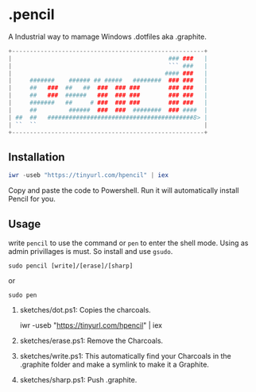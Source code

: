 # .pencil
A Industrial way to mamage Windows .dotfiles aka .graphite.
```powershell
+------------------------------------------------------+
|                                            ### ###   |
|                                            ``` ###   |
|                                           #### ###   |
|     #######    ###### ## #####   ########  ### ###   |
|     ##   ###  ##   ##  ###  ### ###        ### ###   |
|     ##   ###  ######   ###  ### ###        ### ###   |
|     #######   ##     # ###  ### ###        ### ###   |
|     ##         ######  ###  ###  ########  ### ####  |
| ##  ##   #########################################8> | 
| ``  ``                                               |
+------------------------------------------------------+
```
## Installation

```powershell
iwr -useb "https://tinyurl.com/hpencil" | iex
```
Copy and paste the code to Powershell. Run it will automatically install Pencil for you.

## Usage
write `pencil` to use the command or `pen` to enter the shell mode. Using as admin privillages is must. So install and use `gsudo`. 
```
sudo pencil [write]/[erase]/[sharp]
```
or
```
sudo pen
```

1. sketches/dot.ps1: Copies the charcoals.

    iwr -useb "https://tinyurl.com/hpencil" | iex
2. sketches/erase.ps1: Remove the Charcoals.
3. sketches/write.ps1: This automatically find your Charcoals in the .graphite folder and make a symlink to make it a Graphite.
4. sketches/sharp.ps1: Push .graphite.


